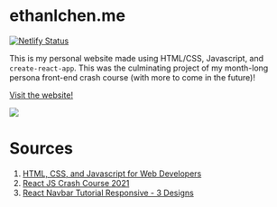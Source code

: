 # ethanlchen.me

[![Netlify Status](https://api.netlify.com/api/v1/badges/60b8c52c-4b66-413d-8091-cf090842a495/deploy-status)](https://app.netlify.com/sites/confident-shaw-f848a1/deploys)

This is my personal website made using HTML/CSS, Javascript, and `create-react-app`. This was the culminating project of my month-long persona front-end crash course (with more to come in the future)!

[Visit the website!](https://ethanlchen.me/)

![](src/images/projects/gifs/ethanlchen.gif)

# Sources
1. [HTML, CSS, and Javascript for Web Developers](https://www.coursera.org/learn/html-css-javascript-for-web-developers/home/welcome)
2. [React JS Crash Course 2021](https://www.youtube.com/watch?v=w7ejDZ8SWv8&t=1264s)
3. [React Navbar Tutorial Responsive - 3 Designs](https://www.youtube.com/watch?v=VzWBLj_CfpE)
